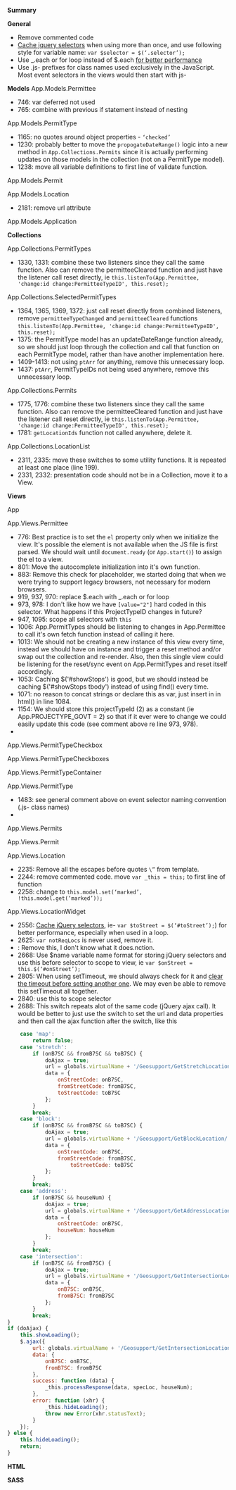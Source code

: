 **Summary**


**General**
- Remove commented code
- [Cache jquery selectors](https://github.com/nycdot/javascript#jquery) when using more than once, and use following style for variable name: `var $selector = $(‘.selector’);`
- Use _.each or for loop instead of $.each [for better performance](http://jsperf.com/jquery-each-vs-for-loop/35)
- Use .js- prefixes for class names used exclusively in the JavaScript. Most event selectors in the views would then start with js-

**Models**
App.Models.Permittee
- 746: var deferred not used
- 765: combine with previous if statement instead of nesting

App.Models.PermitType
- 1165: no quotes around object properties - `‘checked’`
- 1230: probably better to move the `propogateDateRange()` logic into a new method in `App.Collections.Permits` since it is actually performing updates on those models in the collection (not on a PermitType model).
- 1238: move all variable definitions to first line of validate function.

App.Models.Permit

App.Models.Location
- 2181: remove url attribute

App.Models.Application


**Collections**

App.Collections.PermitTypes
- 1330, 1331: combine these two listeners since they call the same function. Also can remove the permitteeCleared function and just have the listener call reset directly, ie `this.listenTo(App.Permittee, 'change:id change:PermitteeTypeID', this.reset);`

App.Collections.SelectedPermitTypes
- 1364, 1365, 1369, 1372: just call reset directly from combined listeners, remove `permitteeTypeChanged` and `permitteeCleared` functions `this.listenTo(App.Permittee, 'change:id change:PermitteeTypeID', this.reset);`
- 1375: the PermitType model has an updateDateRange function already, so we should just loop through the collection and call that function on each PermitType model, rather than have another implementation here.
- 1409-1413: not using `ptArr` for anything, remove this unnecessary loop.
- 1437: `ptArr`, PermitTypeIDs not being used anywhere, remove this unnecessary loop.

App.Collections.Permits
- 1775, 1776: combine these two listeners since they call the same function. Also can remove the permitteeCleared function and just have the listener call reset directly, ie `this.listenTo(App.Permittee, 'change:id change:PermitteeTypeID', this.reset);`
- 1781: `getLocationIds` function not called anywhere, delete it.

App.Collections.LocationList
- 2311, 2335: move these switches to some utility functions. It is repeated at least one place (line 199).
- 2331, 2332: presentation code should not be in a Collection, move it to a View.

**Views**

App

App.Views.Permittee
- 776: Best practice is to set the `el` property only when we initialize the view. It's possible the element is not available when the JS file is first parsed. We should wait until `document.ready` (or `App.start()`) to assign the el to a view.
- 801: Move the autocomplete initialization into it's own function.
- 883: Remove this check for placeholder, we started doing that when we were trying to support legacy browsers, not necessary for modern browsers.
- 919, 937, 970: replace $.each with _.each or for loop
- 973, 978: I don't like how we have `[value="2"]` hard coded in this selector. What happens if this ProjectTypeID changes in future? 
- 947, 1095: scope all selectors with `this`
- 1006: App.PermitTypes should be listening to changes in App.Permittee to call it's own fetch function instead of calling it here.
- 1013: We should not be creating a new instance of this view every time, instead we should have on instance and trigger a reset method and/or swap out the collection and re-render. Also, then this single view could be listening for the reset/sync event on App.PermitTypes and reset itself accordingly.
- 1053: Caching $('#showStops') is good, but we should instead be caching $('#showStops tbody') instead of using find() every time.
- 1071: no reason to concat strings or declare this as var, just insert in in html() in line 1084.
- 1154: We should store this projectTypeId (2) as a constant (ie App.PROJECTYPE_GOVT = 2) so that if it ever were to change we could easily update this code (see comment above re line 973, 978).
- 

App.Views.PermitTypeCheckbox

App.Views.PermitTypeCheckboxes

App.Views.PermitTypeContainer

App.Views.PermitType
- 1483: see general comment above on event selector naming convention (.js- class names)
- 

App.Views.Permits


App.Views.Permit


App.Views.Location
- 2235: Remove all the escapes before quotes `\”` from template.
- 2244: remove commented code. move `var _this = this;` to first line of function
- 2258: change to `this.model.set(‘marked’, !this.model.get(‘marked’));`

App.Views.LocationWidget
- 2556: [Cache jQuery selectors](https://github.com/nycdot/javascript#jquery), ie- `var $toStreet = $(‘#toStreet’);`) for better performance, especially when used in a loop.
- 2625: `var notReqLocs` is never used, remove it.
- : Remove this, I don't know what it does.nction.
- 2668: Use $name variable name format for storing jQuery selectors and use this before selector to scope to view, ie `var $onStreet = this.$(‘#onStreet’);`
- 2805: When using setTimeout, we should always check for it and [clear the timeout before setting another one](http://www.w3schools.com/jsref/met_win_cleartimeout.asp). We may even be able to remove this setTimeout all together.
- 2840: use this to scope selector
- 2688: This switch repeats alot of the same code (jQuery ajax call). It would be better to just use the switch to set the url and data properties and then call the ajax function after the switch, like this
```javascript
    case 'map':
        return false;
    case 'stretch':
        if (onB7SC && fromB7SC && toB7SC) {
            doAjax = true;
            url = globals.virtualName + '/Geosupport/GetStretchLocations/';
            data = {
                onStreetCode: onB7SC,
                fromStreetCode: fromB7SC,
                toStreetCode: toB7SC
            };
        }
        break;
    case 'block':
        if (onB7SC && fromB7SC && toB7SC) {
            doAjax = true;
            url = globals.virtualName + '/Geosupport/GetBlockLocation/';
            data = {
                onStreetCode: onB7SC,
                fromStreetCode: fromB7SC,
                    toStreetCode: toB7SC
            };
        }
        break;
    case 'address':
        if (onB7SC && houseNum) {
            doAjax = true;
            url = globals.virtualName + '/Geosupport/GetAddressLocation/';
            data = {
                onStreetCode: onB7SC,
                houseNum: houseNum
            };
        }
        break;
    case 'intersection':
        if (onB7SC && fromB7SC) {
            doAjax = true;
            url = globals.virtualName + '/Geosupport/GetIntersectionLocation/';
            data = {
                onB7SC: onB7SC,
                fromB7SC: fromB7SC
            };
        } 
        break;
}
if (doAjax) {
    this.showLoading();
    $.ajax({
        url: globals.virtualName + '/Geosupport/GetIntersectionLocation/',
        data: {
            onB7SC: onB7SC,
            fromB7SC: fromB7SC
        },
        success: function (data) {
            _this.processResponse(data, specLoc, houseNum);
        },
        error: function (xhr) {
            _this.hideLoading();
            throw new Error(xhr.statusText);
        }
    });
} else {
    this.hideLoading();
    return;
}
```

**HTML**


**SASS**

